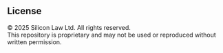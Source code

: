 ## License

© 2025 Silicon Law Ltd. All rights reserved.  
This repository is proprietary and may not be used or reproduced without written permission.
